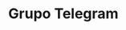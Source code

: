 ---
layout: default
title: Grupo Telegram
nav_order: 13
has_children: true
description: "Manual e-SUS APS"
permalink: /docs/CDS
last_modified_date: "01/02/2021"
---